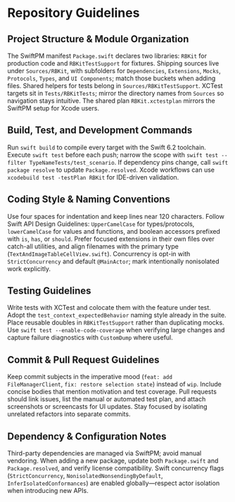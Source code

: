 # Repository Guidelines

## Project Structure & Module Organization
The SwiftPM manifest `Package.swift` declares two libraries: `RBKit` for production code and `RBKitTestSupport` for fixtures. Shipping sources live under `Sources/RBKit`, with subfolders for `Dependencies`, `Extensions`, `Mocks`, `Protocols`, `Types`, and `UI Components`; match those buckets when adding files. Shared helpers for tests belong in `Sources/RBKitTestSupport`. XCTest targets sit in `Tests/RBKitTests`; mirror the directory names from `Sources` so navigation stays intuitive. The shared plan `RBKit.xctestplan` mirrors the SwiftPM setup for Xcode users.

## Build, Test, and Development Commands
Run `swift build` to compile every target with the Swift 6.2 toolchain. Execute `swift test` before each push; narrow the scope with `swift test --filter TypeNameTests/test_scenario`. If dependency pins change, call `swift package resolve` to update `Package.resolved`. Xcode workflows can use `xcodebuild test -testPlan RBKit` for IDE-driven validation.

## Coding Style & Naming Conventions
Use four spaces for indentation and keep lines near 120 characters. Follow Swift API Design Guidelines: `UpperCamelCase` for types/protocols, `lowerCamelCase` for values and functions, and boolean accessors prefixed with `is`, `has`, or `should`. Prefer focused extensions in their own files over catch-all utilities, and align filenames with the primary type (`TextAndImageTableCellView.swift`). Concurrency is opt-in with `StrictConcurrency` and default `@MainActor`; mark intentionally nonisolated work explicitly.

## Testing Guidelines
Write tests with XCTest and colocate them with the feature under test. Adopt the ``test_context_expectedBehavior`` naming style already in the suite. Place reusable doubles in `RBKitTestSupport` rather than duplicating mocks. Use `swift test --enable-code-coverage` when verifying large changes and capture failure diagnostics with `CustomDump` where useful.

## Commit & Pull Request Guidelines
Keep commit subjects in the imperative mood (`feat: add FileManagerClient`, `fix: restore selection state`) instead of `wip`. Include concise bodies that mention motivation and test coverage. Pull requests should link issues, list the manual or automated test plan, and attach screenshots or screencasts for UI updates. Stay focused by isolating unrelated refactors into separate commits.

## Dependency & Configuration Notes
Third-party dependencies are managed via SwiftPM; avoid manual vendoring. When adding a new package, update both `Package.swift` and `Package.resolved`, and verify license compatibility. Swift concurrency flags (`StrictConcurrency`, `NonisolatedNonsendingByDefault`, `InferIsolatedConformances`) are enabled globally—respect actor isolation when introducing new APIs.

